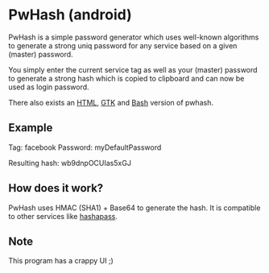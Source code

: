 PwHash (android)
=============

PwHash is a simple password generator which uses well-known algorithms
to generate a strong uniq password for any service based on a given (master) password.

You simply enter the current service tag as well as your (master) password to generate a strong hash
which is copied to clipboard and can now be used as login password.

There also exists an [HTML](https://github.com/MarkusHarmsen/pwhash-html),  [GTK](https://github.com/MarkusHarmsen/pwhash-gtk) and [Bash](https://github.com/MarkusHarmsen/pwhash-bash) version of pwhash.


Example
------------
Tag: facebook
Password: myDefaultPassword

Resulting hash: wb9dnpOCUIas5xGJ


How does it work?
------------
PwHash uses HMAC (SHA1) + Base64 to generate the hash.
It is compatible to other services like [hashapass](http://hashapass.com/).


Note
------------
This program has a crappy UI ;)
